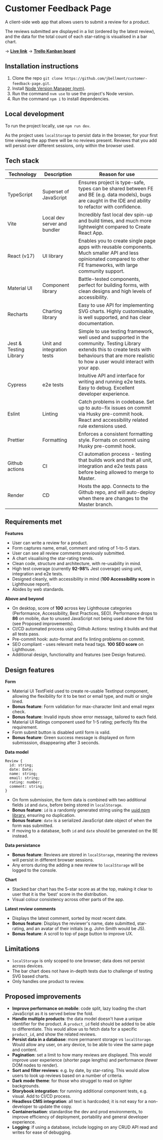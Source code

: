 # Customer Feedback Page

A client-side web app that allows users to submit a review for a product.

The reviews submitted are displayed in a list (ordered by the latest review), and the data for the total count of each star-rating is visualised in a bar chart.

-> **[Live link](https://customer-feedback-page.onrender.com/)**
-> **[Trello Kanban board](https://trello.com/b/h24gm7oB/customer-feedback-page)**

## Installation instructions
1. Clone the repo `git clone https://github.com/jbellmont/customer-feedback-page.git`.
2. Install [Node Version Manager (nvm)](https://github.com/nvm-sh/nvm/blob/master/README.md).
3. Run the command `nvm use` to use the project's Node version.
4. Run the command `npm i` to install dependencies.

## Local development
To run the project locally, use `npm run dev`.

As the project uses `localStorage` to persist data in the browser, for your first time viewing the app there will be no reviews present. Reviews that you add will persist over different sessions, only within the browser used.

## Tech stack
| Technology      | Description | Reason for use |
| ----------- | ----------- | ----------- |
| TypeScript      | Superset of JavaScript       | Ensures project is type-safe, types can be shared between FE and BE (e.g. data models), bugs are caught in the IDE and ability to refactor with confidence. |
| Vite      | Local dev server and bundler       | Incredibly fast local dev spin-up and build times, and much more lightweight compared to Create React App.            |
| React (v17)   | UI library        | Enables you to create single page apps with reusable components. Much smaller API and less opinionated compared to other FE frameworks, with large community support. |
| Material UI   | Component library        | Battle-tested components, perfect for building forms, with clean designs and high levels of accessibility.            |
| Recharts   | Charting library        | Easy to use API for implementing SVG charts. Highly customisable, is well supported, and has clear documentation.          |
| Jest & Testing Library   | Unit and integration tests | Simple to use testing framework, well used and supported in the community. Testing Library extends this to create tests with behaviours that are more realistic to how a user would interact with your app.          |
| Cypress   | e2e tests        | Intuitive API and interface for writing and running e2e tests. Easy to debug. Excellent developer experience.          |
| Eslint   | Linting        | Catch problems in codebase. Set up to auto-fix issues on commit via Husky pre-commit hook. React and accessibility related rule extensions used. |
| Prettier   | Formatting        | Enforces a consistent formatting style. Formats on commit using Husky pre-commit hook.          |
| Github actions   | CI        | CI automation process - testing that builds work and that all unit, integration and e2e tests pass before being allowed to merge to Master.          |
| Render   | CD        | Hosts the app. Connects to the Github repo, and will auto-deploy when there are changes to the Master branch. |

## Requirements met
**Features**
- User can write a review for a product.
- Form captures name, email, comment and rating of 1-to-5 stars.
- User can see all review comments previously submitted.
- A chart visualising the star-rating trends.
- Clean code, structure and architecture, with re-usability in mind.
- High test coverage (currently **92-98%** Jest coverage) using unit, integration and e2e tests.
- Designed cleanly, with accessibility in mind (**100 Accessibility score** in Lighthouse report).
- Abides by web standards.

**Above and beyond**
- On desktop, score of **100** across key Lighthouse categories (Performance, Accessibility, Best Practices, SEO). Performance drops to **86** on mobile, due to unused JavaScript not being used above the fold (see Proposed improvements).
- CI/CD automated process using Github Actions: testing it builds and that all tests pass.
- Pre-commit hook: auto-format and fix linting problems on commit.
- SEO compliant - uses relevant meta head tags. **100 SEO score** on Lighthouse.
- Additional design, functionality and features (see Design features).

## Design features
**Form**
- Material UI TextField used to create re-usable TextInput component, allowing the flexibility for it to be text or email type, and multi or single lined.
- **Bonus feature**: Form validation for max-character limit and email regex check.
- **Bonus feature**: Invalid inputs show error message, tailored to each field.
- Material UI Ratings component used for 1-5 rating; perfectly fits the requirement.
- Form submit button is disabled until form is valid.
- **Bonus feature**: Green success message is displayed on form submisssion, disappearing after 3 seconds.

**Data model**
```
Review {
  id: string;
  date: Date;
  name: string;
  email: string;
  rating: number;
  comment: string;
}
```
- On form submission, the form data is combined with two additional fields `id` and `date`, before being stored in `localStorage`.
- **Bonus feature**: `id` is a randomly generated string using the [uuid npm library](https://www.npmjs.com/package/uuid), ensuring no duplication.
- **Bonus feature**: `date` is a serialized JavaScript date object of when the form was submitted.
- If moving to a database, both `id` and `date` should be generated on the BE instead.

**Data persistance**
- **Bonus feature**: Reviews are stored in `localStorage`, meaning the reviews will persist in different browser sessions.
- Any errors during the adding a new review to `localStorage` will be logged to the console.

**Chart**
- Stacked bar chart has the 5-star score as at the top, making it clear to user that it is the 'best' score in the distribution.
- Visual colour consistency across other parts of the app.

**Latest review comments**
- Displays the latest comment, sorted by most recent date.
- **Bonus feature**: Displays the reviewer's name, date submitted, star-rating, and an avatar of their initials (e.g. John Smith would be JS).
- **Bonus feature**: A scroll to top of page button to improve UX.

## Limitations
- `localStorage` is only scoped to one browser; data does not persist across devices.
- The bar chart does not have in-depth tests due to challenge of testing SVG based charts.
- Only handles one product to review.

## Proposed improvements
- **Improve performance on mobile**: code split, lazy loading the chart JavaScript as it is served below the fold.
- **Handle multiple products**: the data model doesn't have a unique identifier for the product. A `product_id` field should be added to be able to differentiate. This would allow us to fetch data for a specific `product_id`, and show the related reviews.
- **Persist data in a database**: more permanent storage vs `localStorage`. Would allow any user, on any device, to be able to view the same page and content.
- **Pagination**: set a limit to how many reviews are displayed. This would improve user experience (shorter page lengths) and performance (fewer DOM nodes to render).
- **Sort and filter reviews**: e.g. by date, by star-rating. This would allow users to look up reviews based on a number of criteria.
- **Dark mode theme**: for those who struggel to read on lighter backgrounds.
- **Storybook integration**: for running additional component tests, e.g. visual. Add to CI/CD process.
- **Headless CMS integration**: all text is hardcoded; it is not easy for a non-developer to update the copy.
- **Containerisation**: standardise the dev and prod environments, to improve efficiency of deployment, portability and general developer experience.
- **Logging**: if using a database, include logging on any CRUD API read and writes for ease of debugging.
